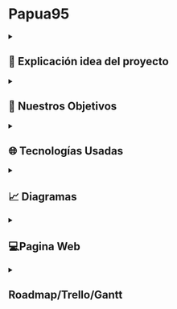 <h1>Papua95</h1>
<details> <summary><h2>📖 Explicación idea del proyecto</h2></summary>
  
**Papua95** es una colección de videojuegos con temática “retro” originales o variaciones de otros ya creados, pero con contenido diferencial. Todo esto en una recreación de la interfaz gráfica de Windows 95, combinando elementos y ofreciendo la  interactividad del mismo a su vez cambiando el contenido por uno más humorístico o algún que otro “easter egg” de nosotros los creadores sin que se pierda la seriedad de la recreación.

</details> 

<details> 
<summary><h2>🎯 Nuestros Objetivos</h2></summary>
  
### **1. Recrear Fielmente la Interfaz de Windows 95**
Nuestro principal objetivo es ofrecer una experiencia auténtica y nostálgica de Windows 95 en un entorno web moderno. Para lograrlo, nos enfocamos en el **diseño detallado**, buscando replicar elementos icónicos como el Menú Inicio, el escritorio, las ventanas redimensionables y los diálogos de sistema. 
Asegurando a su vez que estos elementos tengan **interactividad**, para permitir a los usuarios interactuar con la interfaz como lo harían en un sistema operativo real (arrastrar ventanas, hacer clic en el icono de Cachondino). También es importante mantener esa **estética retro**, ya sea manteniendo la paleta de colores, tipografías y efectos visuales propios de los años 90.

### **2. Desarrollar juegos retro con nuestro toque personalizado**
Queremos ofrecer una colección de juegos retro que combinen la nostalgia con mecánicas innovadoras. Haciendo **juegos clásicos reinventados**, creando variantes de juegos populares como el dinosaurio de Google, Snake o Buscaminas, añadiendo elementos únicos y desafíos nuevos.
Siguiendo una **estética pixelada** utilizando gráficos en 8 y 16 bits para mantener la esencia retro, en juegos que serán simples, pero adictivos.

### **3. Implementar un sistema de puntuaciones**
Para fomentar la competencia y la rejugabilidad, nos proponemos:
- **Guardar puntuaciones**: Utilizar Firebase Firestore para almacenar los resultados de los jugadores de manera segura y eficiente.
- **Tabla de líderes**: Mostrar los mejores puntajes por juego, permitiendo a los usuarios competir por el primer lugar.

### **4. Ofrecer una Experiencia Inmersiva**
Buscamos que los usuarios se sientan transportados a los años 90 mediante:
- **Efectos visuales**: Emular una pantalla CRT con filtros CSS.
- **Sonidos auténticos**: Integración de efectos de sonido y música retro, como los sonidos de inicio de Windows 95 o melodías en 8 bits.
- **Easter eggs**: Esconder detalles humorísticos y referencias culturales de los creadores para sorprender a los usuarios.
</details> 

<details>
<summary><h2>🌐 Tecnologías Usadas</h2></summary>
  
### **Frontend**
- **React**: Utilizamos React como la base de nuestra interfaz de usuario. React nos permite crear componentes reutilizables y gestionar el estado de la aplicación de manera eficiente, lo que es esencial para simular la interfaz modular de Windows 95.
- **React95**: Para lograr una recreación auténtica de la interfaz de Windows 95, utilizamos la librería **React95**. Esta librería proporciona componentes preestilizados (como ventanas, botones, menús y barras de herramientas) que imitan fielmente el diseño clásico de Windows 95, acelerando el desarrollo y asegurando la coherencia visual.
- **Tailwind CSS**: Para estilos personalizados y un diseño responsive, empleamos **Tailwind CSS**. Tailwind nos permite aplicar estilos directamente en el markup mediante clases utilitarias, lo que agiliza el desarrollo y facilita la creación de diseños consistentes y modernos sin perder la estética retro.

### **Desarrollo de Juegos**
- **Canvas**: Para los juegos retro, utilizamos Canvas, una API de gráficos en 2D integrada en HTML5. Canvas nos permite dibujar gráficos, animaciones y gestionar interacciones directamente en el navegador, lo que es ideal para juegos simples como el clásico Snake, el dinosaurio de Google o un Buscaminas.
- **Godot**: Para los juegos más complejos, Godot es una herramienta potente y flexible que nos permite crear juegos 2D y 3D con lógica avanzada. Exportamos los juegos desarrollados en Godot a formatos compatibles con la web (como WebAssembly) para integrarlos en nuestro proyecto.

### **Backend y Base de Datos**
- **Firebase Firestore**: Base de datos NoSQL en tiempo real utilizada para almacenar y gestionar las puntuaciones de los jugadores. Firestore nos permite guardar datos de manera escalable y sincronizarlos en tiempo real, lo que es ideal para la tabla de líderes.
  
</details> 

<details> <summary><h2>📈 Diagramas</h2></summary>

  <details> <summary><h3>Base de datos</h3></summary>
    <img src="diagramas/diagrama-bbdd.png" alt="Diagrama base de datos" width="500"/>
  </details>

  <details> <summary><h3>Casos de uso</h3></summary>
    <img src="diagramas/Casos de uso.png" alt="Diagrama casos de uso" width="500"/>
  </details>

  <details> <summary><h3>Casos de secuencia</h3></summary>
    <img src="diagramas/Casos de secuencia.png" alt="Diagrama casos de secuencia" width="500"/>
  </details>
</details>

<details> <summary><h2>💻Pagina Web</h2></summary> 

  <details> <summary><h3>💭Mockup</h3></summary>
  En esta captura, se muestra el escritorio donde se recrea con algunos cambios la estética clásica de Windows 95. También se observa el Menú Inicio desplegado con las opciones típicas.

  <img src="mockups/mockup1.png" alt="Menú Inicio de Windows 95" width="800"/>
  
  Esta captura muestra una carpeta abierta, los usuarios pueden navegar por directorios virtuales simulando la experiencia clásica.
  
  <img src="mockups/mockup2.png" alt="Carpeta abierta" width="600"/>

  Esta captura muestra un juego abierto, los usuarios pueden jugar en la web simulando la experiencia clásica.
  
  <img src="mockups/mockup3.png" alt="Juego abierto" width="600"/>
  
  </details> 

 <details> <summary><h3>🎨Paleta De Colores</h3></summary>

 <img src="mockups/paleta.png" alt="Juego abierto" width="600"/>
 
 </details> 

 <details> <summary><h3>👀Logo</h3></summary>

 <img src="mockups/logo.png" alt="logo de papua" width="150"/>
 
 </details> 

 <details> <summary><h3>🔗Funcionalidades Web</h3></summary>
   
1. **Interfaz de Windows 95**: Menú Inicio, ventanas, escritorio.
2. **Juegos Retro**:
   - Cachondino 2 Definitive Edition
   - La rana marrana
3. **Sistema de Puntuaciones**:
   - Guardar puntuaciones en tiempo real.
   - Tabla de líderes por juego top 10.
4. **Efectos Visuales/Sonidos**: CRT filter, sonidos de Windows 95.
 
 </details> 
</details> 

<details> <summary><h2>Roadmap/Trello/Gantt</h2></summary>
  
https://trello.com/b/qfb03lwb/project-kigger 

</details>
